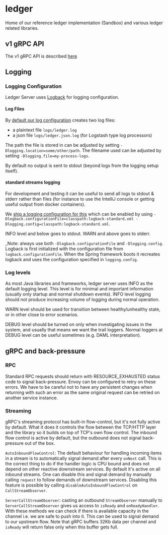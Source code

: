 # ledger

Home of our reference ledger implementation (Sandbox) and various ledger related libraries.

## v1 gRPC API

The v1 gRPC API is described [here](API.md)

## Logging

### Logging Configuration

Ledger Server uses [Logback](https://logback.qos.ch/) for logging configuration.

#### Log Files

By [default our log configuration](https://github.com/DACH-NY/da/blob/master/ledger/platform-deployment/src/main/resources/logback.xml) creates two log files:
- a plaintext file `logs/ledger.log`
- a json file `logs/ledger.json.log` (for Logstash type log processors)

The path the file is stored in can be adjusted by setting `-Dlogging.location=some/other/path`.
The filename used can be adjusted by setting `-Dlogging.file=my-process-logs`.

By default no output is sent to stdout (beyond logs from the logging setup itself).

#### standard streams logging

For development and testing it can be useful to send all logs to stdout & stderr rather than files (for instance to use the IntelliJ console or getting useful output from docker containers).

We [ship a logging configuration for this](https://github.com/DACH-NY/da/blob/master/ledger/platform-deployment/src/main/resources/logback-standard.xml) which can be enabled by using `-Dlogback.configurationFile=classpath:logback-standard.xml -Dlogging.config=classpath:logback-standard.xml`.

INFO level and below goes to stdout. WARN and above goes to stderr.

_Note: always use both `-Dlogback.configurationFile` and `-Dlogging.config`. Logback is first initialized with the configuration file from `logback.configurationFile`. When the Spring framework boots it recreates logback and uses the configuration specified in `logging.config`.

### Log levels

As most Java libraries and frameworks, ledger server uses INFO as the default logging level. This level is for minimal 
and important information (usually only startup and normal shutdown events). INFO level logging should not produce
increasing volume of logging during normal operation.

WARN level should be used for transition between healthy/unhealthy state, or in other close to error scenarios.

DEBUG level should be turned on only when investigating issues in the system, and usually that means we want the trail
loggers. Normal loggers at DEBUG level can be useful sometimes (e.g. DAML interpretation).

## gRPC and back-pressure

### RPC

Standard RPC requests should return with RESOURCE_EXHAUSTED status code to signal back-pressure. Envoy can be configured
to retry on these errors. We have to be careful not to have any persistent changes when returning with such an error as
the same original request can be retried on another service instance.

### Streaming

gRPC's streaming protocol has built-in flow-control, but it's not fully active by default. What it does it controls the
flow between the TCP/HTTP layer and the library so it builds on top of TCP's own flow control. The inbound flow control
is active by default, but the outbound does not signal back-pressure out of the box.

`AutoInboundFlowControl`: The default behaviour for handling incoming items in a stream is to automatically signal demand
after every `onNext` call. This is the correct thing to do if the handler logic is CPU bound and does not depend on other
reactive downstream services. By default it's active on all inbound streams. One can disable this and signal demand by
manually calling `request` to follow demands of downstream services. Disabling this feature is possible by calling
`disableAutoInboundFlowControl` on `CallStreamObserver`.

`ServerCallStreamObserver`: casting an outbound `StreamObserver` manually to `ServerCallStreamObserver` gives us access
to `isReady` and `onReadyHandler`. With these methods we can check if there is available capacity in the channel i.e.
we are safe to push into it. This can be used to signal demand to our upstream flow. Note that gRPC buffers 32Kb data
per channel and `isReady` will return false only when this buffer gets full.

